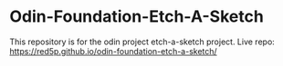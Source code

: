 # Odin-Foundation-Etch-A-Sketch

This repository is for the odin project etch-a-sketch project.
Live repo: https://red5p.github.io/odin-foundation-etch-a-sketch/